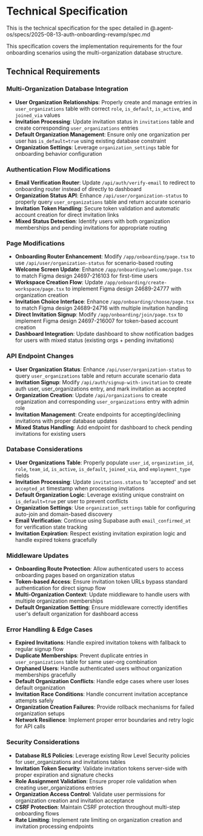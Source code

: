 # Technical Specification

This is the technical specification for the spec detailed in @.agent-os/specs/2025-08-13-auth-onboarding-revamp/spec.md

This specification covers the implementation requirements for the four onboarding scenarios using the multi-organization database structure.

## Technical Requirements

### Multi-Organization Database Integration

- **User Organization Relationships**: Properly create and manage entries in `user_organizations` table with correct `role`, `is_default`, `is_active`, and `joined_via` values
- **Invitation Processing**: Update invitation status in `invitations` table and create corresponding `user_organizations` entries
- **Default Organization Management**: Ensure only one organization per user has `is_default=true` using existing database constraint
- **Organization Settings**: Leverage `organization_settings` table for onboarding behavior configuration

### Authentication Flow Modifications

- **Email Verification Router**: Update `/api/auth/verify-email` to redirect to onboarding router instead of directly to dashboard
- **Organization Status API**: Enhance `/api/user/organization-status` to properly query `user_organizations` table and return accurate scenario
- **Invitation Token Handling**: Secure token validation and automatic account creation for direct invitation links
- **Mixed Status Detection**: Identify users with both organization memberships and pending invitations for appropriate routing

### Page Modifications

- **Onboarding Router Enhancement**: Modify `/app/onboarding/page.tsx` to use `/api/user/organization-status` for scenario-based routing
- **Welcome Screen Update**: Enhance `/app/onboarding/welcome/page.tsx` to match Figma design 24697-216103 for first-time users
- **Workspace Creation Flow**: Update `/app/onboarding/create-workspace/page.tsx` to implement Figma design 24689-24777 with organization creation
- **Invitation Choice Interface**: Enhance `/app/onboarding/choose/page.tsx` to match Figma design 24689-24716 with multiple invitation handling
- **Direct Invitation Signup**: Modify `/app/onboarding/join/page.tsx` to implement Figma design 24697-216007 for token-based account creation
- **Dashboard Integration**: Update dashboard to show notification badges for users with mixed status (existing orgs + pending invitations)

### API Endpoint Changes

- **User Organization Status**: Enhance `/api/user/organization-status` to query `user_organizations` table and return accurate scenario data
- **Invitation Signup**: Modify `/api/auth/signup-with-invitation` to create auth user, user_organizations entry, and mark invitation as accepted
- **Organization Creation**: Update `/api/organizations` to create organization and corresponding `user_organizations` entry with admin role
- **Invitation Management**: Create endpoints for accepting/declining invitations with proper database updates
- **Mixed Status Handling**: Add endpoint for dashboard to check pending invitations for existing users

### Database Considerations

- **User Organizations Table**: Properly populate `user_id`, `organization_id`, `role`, `team_id`, `is_active`, `is_default`, `joined_via`, and `employment_type` fields
- **Invitation Processing**: Update `invitations.status` to 'accepted' and set `accepted_at` timestamp when processing invitations
- **Default Organization Logic**: Leverage existing unique constraint on `is_default=true` per user to prevent conflicts
- **Organization Settings**: Use `organization_settings` table for configuring auto-join and domain-based discovery
- **Email Verification**: Continue using Supabase auth `email_confirmed_at` for verification state tracking
- **Invitation Expiration**: Respect existing invitation expiration logic and handle expired tokens gracefully

### Middleware Updates

- **Onboarding Route Protection**: Allow authenticated users to access onboarding pages based on organization status
- **Token-based Access**: Ensure invitation token URLs bypass standard authentication for direct signup flow
- **Multi-Organization Context**: Update middleware to handle users with multiple organization memberships
- **Default Organization Setting**: Ensure middleware correctly identifies user's default organization for dashboard access

### Error Handling & Edge Cases

- **Expired Invitations**: Handle expired invitation tokens with fallback to regular signup flow
- **Duplicate Memberships**: Prevent duplicate entries in `user_organizations` table for same user-org combination
- **Orphaned Users**: Handle authenticated users without organization memberships gracefully
- **Default Organization Conflicts**: Handle edge cases where user loses default organization
- **Invitation Race Conditions**: Handle concurrent invitation acceptance attempts safely
- **Organization Creation Failures**: Provide rollback mechanisms for failed organization setups
- **Network Resilience**: Implement proper error boundaries and retry logic for API calls

### Security Considerations

- **Database RLS Policies**: Leverage existing Row Level Security policies for user_organizations and invitations tables
- **Invitation Token Security**: Validate invitation tokens server-side with proper expiration and signature checks
- **Role Assignment Validation**: Ensure proper role validation when creating user_organizations entries
- **Organization Access Control**: Validate user permissions for organization creation and invitation acceptance
- **CSRF Protection**: Maintain CSRF protection throughout multi-step onboarding flows
- **Rate Limiting**: Implement rate limiting on organization creation and invitation processing endpoints